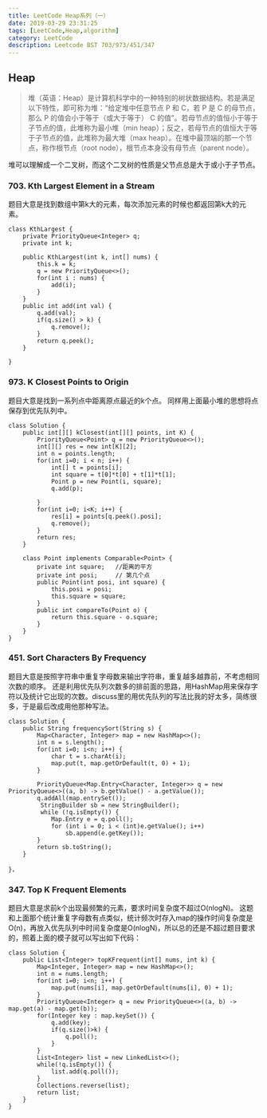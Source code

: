 ```yaml
---
title: LeetCode Heap系列（一）
date: 2019-03-29 23:31:25
tags: [LeetCode,Heap,algorithm]
category: LeetCode
description: Leetcode BST 703/973/451/347
---
```


## Heap
>堆（英语：Heap）是计算机科学中的一种特别的树状数据结构。若是满足以下特性，即可称为堆：“给定堆中任意节点 P 和 C，若 P 是 C 的母节点，那么 P 的值会小于等于（或大于等于） C 的值”。若母节点的值恒小于等于子节点的值，此堆称为最小堆（min heap）；反之，若母节点的值恒大于等于子节点的值，此堆称为最大堆（max heap）。在堆中最顶端的那一个节点，称作根节点（root node），根节点本身没有母节点（parent node）。

堆可以理解成一个二叉树，而这个二叉树的性质是父节点总是大于或小于子节点。

### 703. Kth Largest Element in a Stream
题目大意是找到数组中第k大的元素，每次添加元素的时候也都返回第k大的元素。

```
class KthLargest {
    private PriorityQueue<Integer> q;
	private int k;
    
    public KthLargest(int k, int[] nums) {
        this.k = k;
        q = new PriorityQueue<>();
	    for(int i : nums) {
	    	add(i);
	    }
    }
    public int add(int val) {
        q.add(val);
		if(q.size() > k) {
			q.remove();
		}
		return q.peek();
    }
   
}

```

### 973. K Closest Points to Origin
题目大意是找到一系列点中距离原点最近的k个点。
同样用上面最小堆的思想将点保存到优先队列中。
```
class Solution {
    public int[][] kClosest(int[][] points, int K) {
        PriorityQueue<Point> q = new PriorityQueue<>();
        int[][] res = new int[K][2];
        int n = points.length;
        for(int i=0; i < n; i++) {
            int[] t = points[i];
            int square = t[0]*t[0] + t[1]*t[1];
            Point p = new Point(i, square);
            q.add(p);
           
        }
        for(int i=0; i<K; i++) {
            res[i] = points[q.peek().posi];
            q.remove();
        }
        return res;
    }
    
    class Point implements Comparable<Point> {
        private int square;   //距离的平方
        private int posi;     // 第几个点
        public Point(int posi, int square) {
            this.posi = posi;
            this.square = square;
        }
		public int compareTo(Point o) {	
			return this.square - o.square;
		}
    }
}
```

### 451. Sort Characters By Frequency
题目大意是按照字符串中重复字母数来输出字符串，重复越多越靠前，不考虑相同次数的顺序。
还是利用优先队列次数多的排前面的思路，用HashMap用来保存字符以及统计它出现的次数。discuss里的用优先队列的写法比我的好太多，简练很多，于是最后改成用他那种写法。
```
class Solution {
    public String frequencySort(String s) {
        Map<Character, Integer> map = new HashMap<>();
        int n = s.length();
        for(int i=0; i<n; i++) {
            char t = s.charAt(i);
            map.put(t, map.getOrDefault(t, 0) + 1);
        }
        
        PriorityQueue<Map.Entry<Character, Integer>> q = new PriorityQueue<>((a, b) -> b.getValue() - a.getValue());
	    q.addAll(map.entrySet());
         StringBuilder sb = new StringBuilder();
         while (!q.isEmpty()) {
            Map.Entry e = q.poll();
            for (int i = 0; i < (int)e.getValue(); i++) 
                sb.append(e.getKey());
        }
        return sb.toString();
    }
 
}，
```

### 347. Top K Frequent Elements
题目大意是求前k个出现最频繁的元素，要求时间复杂度不超过O(nlogN)。
这题和上面那个统计重复字母数有点类似，统计频次时存入map的操作时间复杂度是O(n)，再放入优先队列中时间复杂度是O(nlogN)，所以总的还是不超过题目要求的，照着上面的模子就可以写出如下代码：
```
class Solution {
    public List<Integer> topKFrequent(int[] nums, int k) {
        Map<Integer, Integer> map = new HashMap<>();
        int n = nums.length;
        for(int i=0; i<n; i++) {
            map.put(nums[i], map.getOrDefault(nums[i], 0) + 1);
        }
        PriorityQueue<Integer> q = new PriorityQueue<>((a, b) -> map.get(a) - map.get(b));
        for(Integer key : map.keySet()) {
            q.add(key);
            if(q.size()>k) {
                q.poll();
            }
        }
        List<Integer> list = new LinkedList<>();
        while(!q.isEmpty()) {
            list.add(q.poll());
        }
        Collections.reverse(list);
        return list;
    }
}
```